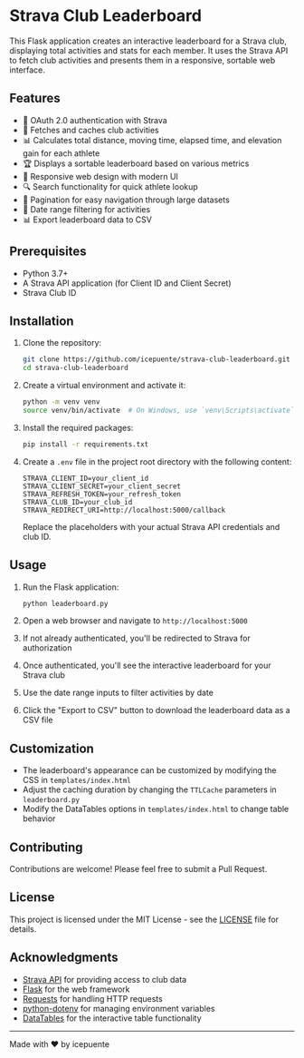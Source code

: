 # Strava Club Leaderboard

This Flask application creates an interactive leaderboard for a Strava club, displaying total activities and stats for each member. It uses the Strava API to fetch club activities and presents them in a responsive, sortable web interface.

## Features

- 🔐 OAuth 2.0 authentication with Strava
- 🔄 Fetches and caches club activities
- 📊 Calculates total distance, moving time, elapsed time, and elevation gain for each athlete
- 🏆 Displays a sortable leaderboard based on various metrics
- 📱 Responsive web design with modern UI
- 🔍 Search functionality for quick athlete lookup
- 📄 Pagination for easy navigation through large datasets
- 📅 Date range filtering for activities
- 📊 Export leaderboard data to CSV

## Prerequisites

- Python 3.7+
- A Strava API application (for Client ID and Client Secret)
- Strava Club ID

## Installation

1. Clone the repository:
   ```bash
   git clone https://github.com/icepuente/strava-club-leaderboard.git
   cd strava-club-leaderboard
   ```

2. Create a virtual environment and activate it:
   ```bash
   python -m venv venv
   source venv/bin/activate  # On Windows, use `venv\Scripts\activate`
   ```

3. Install the required packages:
   ```bash
   pip install -r requirements.txt
   ```

4. Create a `.env` file in the project root directory with the following content:
   ```
   STRAVA_CLIENT_ID=your_client_id
   STRAVA_CLIENT_SECRET=your_client_secret
   STRAVA_REFRESH_TOKEN=your_refresh_token
   STRAVA_CLUB_ID=your_club_id
   STRAVA_REDIRECT_URI=http://localhost:5000/callback
   ```
   Replace the placeholders with your actual Strava API credentials and club ID.

## Usage

1. Run the Flask application:
   ```bash
   python leaderboard.py
   ```

2. Open a web browser and navigate to `http://localhost:5000`

3. If not already authenticated, you'll be redirected to Strava for authorization

4. Once authenticated, you'll see the interactive leaderboard for your Strava club

5. Use the date range inputs to filter activities by date

6. Click the "Export to CSV" button to download the leaderboard data as a CSV file

## Customization

- The leaderboard's appearance can be customized by modifying the CSS in `templates/index.html`
- Adjust the caching duration by changing the `TTLCache` parameters in `leaderboard.py`
- Modify the DataTables options in `templates/index.html` to change table behavior

## Contributing

Contributions are welcome! Please feel free to submit a Pull Request.

## License

This project is licensed under the MIT License - see the [LICENSE](LICENSE) file for details.

## Acknowledgments

- [Strava API](https://developers.strava.com/) for providing access to club data
- [Flask](https://flask.palletsprojects.com/) for the web framework
- [Requests](https://docs.python-requests.org/) for handling HTTP requests
- [python-dotenv](https://github.com/theskumar/python-dotenv) for managing environment variables
- [DataTables](https://datatables.net/) for the interactive table functionality

---

Made with ❤️ by icepuente
